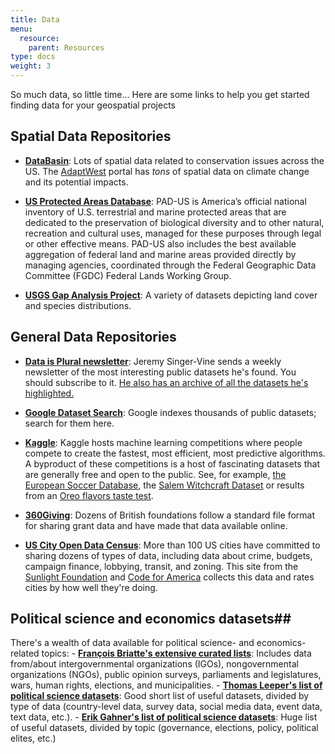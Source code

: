 ```yaml
---
title: Data
menu:
  resource:
    parent: Resources
type: docs
weight: 3
---
```


So much data, so little time... Here are some links to help you get started finding data for your geospatial projects

## Spatial Data Repositories
- [**DataBasin**](https://databasin.org/): Lots of spatial data related to conservation issues across the US. The [AdaptWest](https://adaptwest.databasin.org/) portal has _tons_ of spatial data on climate change and its potential impacts.

- [**US Protected Areas Database**](https://www.usgs.gov/core-science-systems/science-analytics-and-synthesis/gap/science/protected-areas): PAD-US is America’s official national inventory of U.S. terrestrial and marine protected areas that are dedicated to the preservation of biological diversity and to other natural, recreation and cultural uses, managed for these purposes through legal or other effective means. PAD-US also includes the best available aggregation of federal land and marine areas provided directly by managing agencies, coordinated through the Federal Geographic Data Committee (FGDC) Federal Lands Working Group.

- [**USGS Gap Analysis Project**](https://www.usgs.gov/core-science-systems/science-analytics-and-synthesis/gap/science/gap-analysis): A variety of datasets depicting land cover and species distributions.

## General Data Repositories

- [**Data is Plural newsletter**](https://tinyletter.com/data-is-plural): Jeremy Singer-Vine sends a weekly newsletter of the most interesting public datasets he's found. You should subscribe to it. [He also has an archive of all the datasets he's highlighted.](https://docs.google.com/spreadsheets/d/1wZhPLMCHKJvwOkP4juclhjFgqIY8fQFMemwKL2c64vk/edit#gid=0)

- [**Google Dataset Search**](https://toolbox.google.com/datasetsearch): Google indexes thousands of public datasets; search for them here.

- [**Kaggle**](https://www.kaggle.com/datasets): Kaggle hosts machine learning competitions where people compete to create the fastest, most efficient, most predictive algorithms. A byproduct of these competitions is a host of fascinating datasets that are generally free and open to the public. See, for example, [the European Soccer Database](https://www.kaggle.com/hugomathien/soccer), the [Salem Witchcraft Dataset](https://www.kaggle.com/rtatman/salem-witchcraft-dataset) or results from an [Oreo flavors taste test](https://www.kaggle.com/rtatman/oreo-flavors-tastetest-ratings).

- [**360Giving**](http://www.threesixtygiving.org/data/data-registry/): Dozens of British foundations follow a standard file format for sharing grant data and have made that data available online.

- [**US City Open Data Census**](http://us-cities.survey.okfn.org/): More than 100 US cities have committed to sharing dozens of types of data, including data about crime, budgets, campaign finance, lobbying, transit, and zoning. This site from the [Sunlight Foundation](http://sunlightfoundation.com/) and [Code for America](http://www.codeforamerica.org//) collects this data and rates cities by how well they're doing.

## Political science and economics datasets## 

There's a wealth of data available for political science- and economics-related topics:
    - [**François Briatte's extensive curated lists**](https://github.com/briatte/srqm/wiki/Data): Includes data from/about intergovernmental organizations (IGOs), nongovernmental organizations (NGOs), public opinion surveys, parliaments and legislatures, wars, human rights, elections, and municipalities.
    - [**Thomas Leeper's list of political science datasets**](https://github.com/leeper/poliscitoys/issues/1): Good short list of useful datasets, divided by type of data (country-level data, survey data, social media data, event data, text data, etc.).
    - [**Erik Gahner's list of political science datasets**](https://github.com/erikgahner/PolData): Huge list of useful datasets, divided by topic (governance, elections, policy, political elites, etc.)
